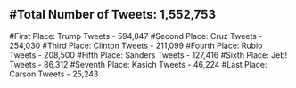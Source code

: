 #Total Number of Tweets: 1,552,753 
---
#First Place: Trump Tweets - 594,847
#Second Place: Cruz Tweets - 254,030
#Third Place: Clinton Tweets - 211,099
#Fourth Place: Rubio Tweets - 208,500
#Fifth Place: Sanders Tweets - 127,416
#Sixth Place: Jeb! Tweets - 86,312
#Seventh Place: Kasich Tweets - 46,224
#Last Place: Carson Tweets - 25,243
